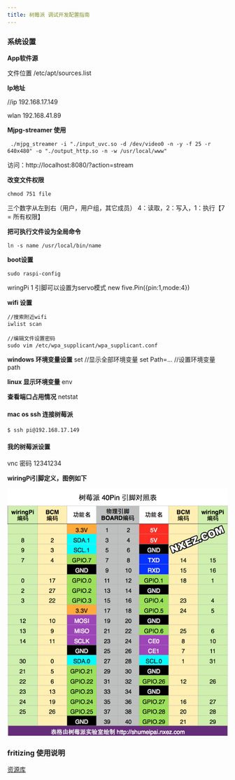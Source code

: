 ```yaml
---
title: 树莓派 调试开发配置指南
---
```


### 系统设置

**App软件源**

文件位置    /etc/apt/sources.list

**Ip地址**

//ip   192.168.17.149

wlan  192.168.41.89

**Mjpg-streamer  使用**

```shell
 ./mjpg_streamer -i "./input_uvc.so -d /dev/video0 -n -y -f 25 -r 640x480" -o "./output_http.so -n -w /usr/local/www"
```

访问：http://localhost:8080/?action=stream



**改变文件权限**

```shell 
chmod 751 file 
```

三个数字从左到右（用户，用户组，其它成员） 4：读取，2：写入，1：执行【7 = 所有权限】



**把可执行文件设为全局命令**

```shell
ln -s name /usr/local/bin/name
```


**boot设置**

```shell
sudo raspi-config
```



wringPi  1  引脚可以设置为servo模式
new five.Pin({pin:1,mode:4})

**wifi 设置**

```shell
//搜索附近wifi
iwlist scan    

//编辑文件设置密码
sudo vim /etc/wpa_supplicant/wpa_supplicant.conf   
```



**windows 环境变量设置**
set    //显示全部环境变量
set Path=...  //设置环境变量path



**linux 显示环境变量**
env



**查看端口占用情况**
netstat



#### mac os ssh 连接树莓派

```shell
$ ssh pi@192.168.17.149
```



#### 我的树莓派设置

vnc 密码 12341234



**wiringPi引脚定义，图例如下**

![pinDefine](./imgs/pinDefine.png)

### fritizing 使用说明

[资源库](http://forum.fritzing.org/c/parts-submit/l/top)

